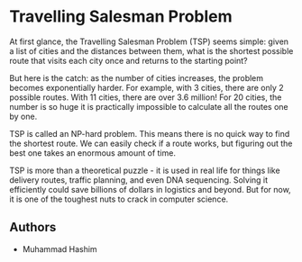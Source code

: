 # Travelling Salesman Problem

At first glance, the Travelling Salesman Problem (TSP) seems simple: given a list of cities and the distances between them, what is the shortest possible route that visits each city once and returns to the starting point?

But here is the catch: as the number of cities increases, the problem becomes exponentially harder. For example, with 3 cities, there are only 2 possible routes. With 11 cities, there are over 3.6 million! For 20 cities, the number is so huge it is practically impossible to calculate all the routes one by one.

TSP is called an NP-hard problem. This means there is no quick way to find the shortest route. We can easily check if a route works, but figuring out the best one takes an enormous amount of time.

TSP is more than a theoretical puzzle - it is used in real life for things like delivery routes, traffic planning, and even DNA sequencing. Solving it efficiently could save billions of dollars in logistics and beyond. But for now, it is one of the toughest nuts to crack in computer science.

## Authors
- Muhammad Hashim